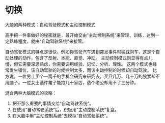 # 切换

大脑的两种模式：自动驾驶模式和主动控制模式

高手把一件事做好的秘密就是，最开始交由“主动控制系统”来管理、训练，达到一定熟练程度，就由“自动驾驶系统”来接管。

自动驾驶模式的特点是很快，例如你驾驶汽车遇到突发事件时猛踩刹车，这是个自动处理的动作，包含了反射、本能、直觉、冲动。
主动控制模式则显得有点儿慢，但它需要深思熟虑，你需要调用经验、记忆、分析、理性。
这两个模式也经常发生错位，该自动驾驶的时候控制太多，而该主动控制的时候却自动驾驶。
比方说，一位男士买个一两千的手机会研究来研究去，买只几万、几十万的股票却不用脑子。一位女士选件裙子能跑几十家店，选个老公却用不了三分钟。

混合两种大脑模式的攻略：

1. 把不那么重要的事情交给“自动驾驶系统”。
2. 在使用“自动驾驶系统”后，积极用“主动控制系统”复盘。
3. 在大脑中用“主动控制系统”去模拟“自动驾驶系统”。
